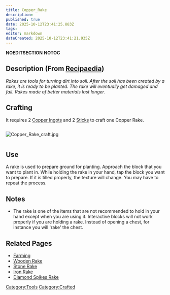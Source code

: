 ```yaml
---
title: Copper_Rake
description: 
published: true
date: 2025-10-12T23:41:25.883Z
tags: 
editor: markdown
dateCreated: 2025-10-12T23:41:21.935Z
---
```


__NOEDITSECTION__ __NOTOC__

## Description (From [Recipaedia](Recipaedia "wikilink"))

*Rakes are tools for turning dirt into soil. After the soil has been
created by a rake, it is ready to be planted. The rake will eventually
get damaged and fail. Rakes made of better materials last longer.*

## Crafting

It requires 2 [Copper Ingots](Copper_Ingot "wikilink") and 2
[Sticks](stick "wikilink") to craft one Copper Rake.

<div style="overflow: hidden">

![Copper_Rake_craft.jpg](Copper_Rake_craft.jpg
"Copper_Rake_craft.jpg")

</div>

## Use

A rake is used to prepare ground for planting. Approach the block that
you want to plant in. While holding the rake in your hand, tap the block
you want to prepare. If it is tilled properly, the texture will change.
You may have to repeat the process.

## Notes

  - The rake is one of the items that are not recommended to hold in
    your hand except when you are using it. Interactive blocks will not
    work properly if you are holding a rake. Instead of opening a chest,
    for instance you will 'rake' the chest.

## Related Pages

  - [Farming](Farming "wikilink")
  - [Wooden Rake](Wooden_Rake "wikilink")
  - [Stone Rake](Stone_Rake "wikilink")
  - [Iron Rake](Iron_Rake "wikilink")
  - [Diamond Spikes Rake](Diamond_Spikes_Rake "wikilink")

[Category:Tools](Category:Tools "wikilink")
[Category:Crafted](Category:Crafted "wikilink")
